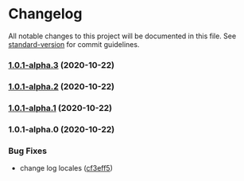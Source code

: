 # Changelog

All notable changes to this project will be documented in this file. See [standard-version](https://github.com/conventional-changelog/standard-version) for commit guidelines.

### [1.0.1-alpha.3](https://github.com/kdydesign/vuepress-commander/compare/v1.0.1-alpha.2...v1.0.1-alpha.3) (2020-10-22)

### [1.0.1-alpha.2](https://github.com/kdydesign/vuepress-cli/compare/v1.0.1-alpha.1...v1.0.1-alpha.2) (2020-10-22)

### [1.0.1-alpha.1](https://github.com/kdydesign/vuepress-cli/compare/v1.0.1-alpha.0...v1.0.1-alpha.1) (2020-10-22)

### 1.0.1-alpha.0 (2020-10-22)


### Bug Fixes

* change log locales ([cf3eff5](https://github.com/kdydesign/vuepress-cli/commit/cf3eff54bddc9194508136b603522bd488cd9549))
